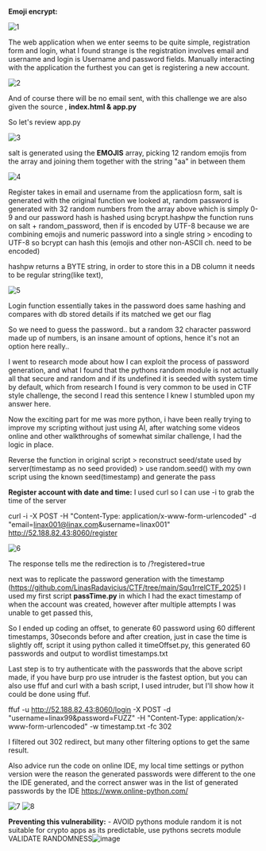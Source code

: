**Emoji encrypt:**

![1](https://github.com/user-attachments/assets/9dbd240b-eb5a-4282-8165-3e3ff22cade0)

The web application when we enter seems to be quite simple, registration form and login, what I found strange is the registration involves email and username and login is Username and password fields. 
Manually interacting with the application the furthest you can get is registering a new account.

![2](https://github.com/user-attachments/assets/1cd14cc9-313c-42a5-b953-52e40f2d0367)



And of course there will be no email sent, with this challenge we are also given the source , **index.html & app.py**

So let's review app.py

![3](https://github.com/user-attachments/assets/6c9a00c6-e17e-4b29-92e2-e88c1e84340e)


salt is generated using the **EMOJIS** array, picking 12 random emojis from the array and joining them together with the string "aa" in between them

![4](https://github.com/user-attachments/assets/faa33dd7-2ed2-4e57-a92b-deb6b0f592e0)



Register takes in email and username from the applicatiosn form,
salt is generated with the original function we looked at, random password is generated with 32 random numbers from the array above which is simply 0-9
and our password hash is
hashed using bcrypt.hashpw the function runs on salt + random_password, then if is encoded by UTF-8 because we are combining emojis and numeric password into a single string > encoding to UTF-8 so bcrypt can hash this (emojis and other non-ASCII ch. need to be encoded)

hashpw returns a BYTE string, in order to store this in a DB column it needs to be regular string(like text), 

![5](https://github.com/user-attachments/assets/9cbd0fd2-96eb-46e8-b1da-9ec091c538dd)



Login function essentially takes in the password does same hashing and compares with db stored details if its matched we get our flag

So we need to guess the password.. but a random 32 character password made up of numbers, is an insane amount of options, hence it's not an option here really..

I went to research mode about how I can exploit the process of password generation, and what I found that the pythons random module is not actually all that secure and random and if its undefined it is seeded with system time by default, which from research I found is very common to be used in CTF style challenge, the second I read this sentence I knew I stumbled upon my answer here.

Now the exciting part for me was more python, i have been really trying to improve my scripting without just using AI, after watching some videos online and other walkthroughs of somewhat similar challenge, I had the logic in place.

Reverse the function in original script > reconstruct seed/state used by server(timestamp as no seed provided) > use random.seed() with my own script using the known seed(timestamp) and generate the pass

**Register account with date and time:**
I used curl so I can use -i to grab the time of the server

curl -i -X POST -H "Content-Type: application/x-www-form-urlencoded" -d "email=linax001@linax.com&username=linax001" http://52.188.82.43:8060/register

![6](https://github.com/user-attachments/assets/877b9e1e-42b7-407d-a5cd-71fd518b268d)


The response tells me the redirection is to /?registered=true

next was to replicate the password generation with the timestamp (https://github.com/LinasRadavicius/CTF/tree/main/Squ1rrelCTF_2025) I used my first script **passTime.py** in which I had the exact timestamp of when the account was created, however after multiple attempts I was unable to get passed this,

 So I ended up coding an offset, to generate 60 password using 60 different timestamps, 30seconds before and after creation, just in case the time is slightly off, script it using python called it timeOffset.py, this generated 60 passwords and output to wordlist timestamps.txt

Last step is to try authenticate with the passwords that the above script made, if you have burp pro use intruder is the fastest option, but you can also use ffuf and curl with a bash script, I used intruder, but I'll show how it could be done using ffuf.

ffuf -u http://52.188.82.43:8060/login -X POST -d "username=linax99&password=FUZZ" -H "Content-Type: application/x-www-form-urlencoded" -w timestamp.txt -fc 302

I filtered out 302 redirect, but many other filtering options to get the same result.

Also advice run the code on online IDE, my local time settings or python version were the reason the generated passwords were different to the one the IDE generated, and the correct answer was in the list of generated passwords by the IDE https://www.online-python.com/


![7](https://github.com/user-attachments/assets/c03a0d94-6237-4f9f-b268-d3e29a4323f0)
![8](https://github.com/user-attachments/assets/20e53ace-80f0-4781-964f-38f08798f967)




**Preventing this vulnerability:**
	- AVOID pythons module random it is not suitable for crypto apps as its predictable, use pythons secrets module
VALIDATE RANDOMNESS![image](https://github.com/user-attachments/assets/5b5bff48-3788-42f5-827d-f85ed422d3c3)
